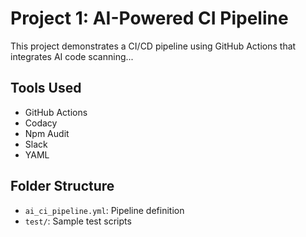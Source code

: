 # Project 1: AI-Powered CI Pipeline

This project demonstrates a CI/CD pipeline using GitHub Actions that integrates AI code scanning...

## Tools Used
- GitHub Actions
- Codacy
- Npm Audit
- Slack
- YAML

## Folder Structure
- `ai_ci_pipeline.yml`: Pipeline definition
- `test/`: Sample test scripts
